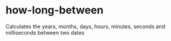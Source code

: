 # how-long-between
Calculates the years, months, days, hours, minutes, seconds and milliseconds between two dates
